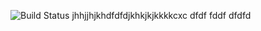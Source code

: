 ![Build Status](https://warm-falls-40412.herokuapp.com/api/v1/elpassion/test_repo/coverages/master.svg)
    jhhjjhjkhdfdfdjkhkjkjkkkkcxc
    dfdf
    fddf
    dfdfd
